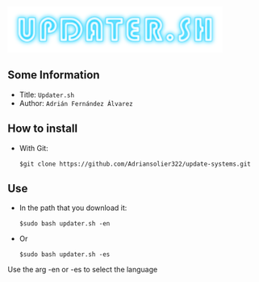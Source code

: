 ![title](logo.png)
## Some Information
- Title:  `Updater.sh`
- Author:  `Adrián Fernández Álvarez`


## How to install
- With Git:
  ```
  $git clone https://github.com/Adriansolier322/update-systems.git
  ```


## Use
- In the path that you download it:
  ```
  $sudo bash updater.sh -en
  ```
- Or 
  ```
  $sudo bash updater.sh -es
  ```
Use the arg -en or -es to select the language


